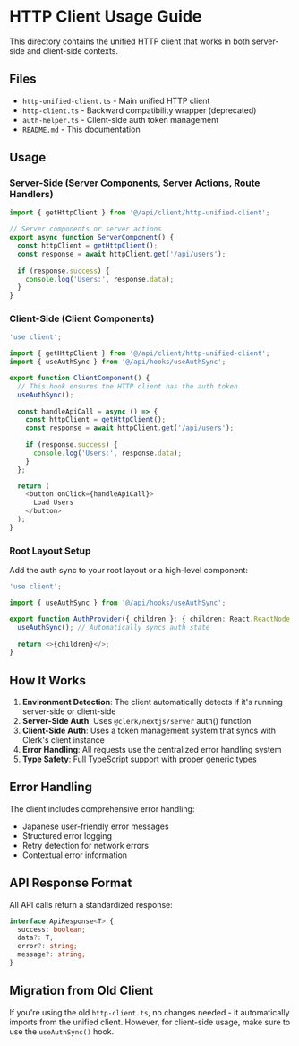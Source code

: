 # HTTP Client Usage Guide

This directory contains the unified HTTP client that works in both server-side and client-side contexts.

## Files

- `http-unified-client.ts` - Main unified HTTP client
- `http-client.ts` - Backward compatibility wrapper (deprecated)
- `auth-helper.ts` - Client-side auth token management
- `README.md` - This documentation

## Usage

### Server-Side (Server Components, Server Actions, Route Handlers)

```typescript
import { getHttpClient } from '@/api/client/http-unified-client';

// Server components or server actions
export async function ServerComponent() {
  const httpClient = getHttpClient();
  const response = await httpClient.get('/api/users');
  
  if (response.success) {
    console.log('Users:', response.data);
  }
}
```

### Client-Side (Client Components)

```typescript
'use client';

import { getHttpClient } from '@/api/client/http-unified-client';
import { useAuthSync } from '@/api/hooks/useAuthSync';

export function ClientComponent() {
  // This hook ensures the HTTP client has the auth token
  useAuthSync();
  
  const handleApiCall = async () => {
    const httpClient = getHttpClient();
    const response = await httpClient.get('/api/users');
    
    if (response.success) {
      console.log('Users:', response.data);
    }
  };

  return (
    <button onClick={handleApiCall}>
      Load Users
    </button>
  );
}
```

### Root Layout Setup

Add the auth sync to your root layout or a high-level component:

```typescript
'use client';

import { useAuthSync } from '@/api/hooks/useAuthSync';

export function AuthProvider({ children }: { children: React.ReactNode }) {
  useAuthSync(); // Automatically syncs auth state
  
  return <>{children}</>;
}
```

## How It Works

1. **Environment Detection**: The client automatically detects if it's running server-side or client-side
2. **Server-Side Auth**: Uses `@clerk/nextjs/server` auth() function
3. **Client-Side Auth**: Uses a token management system that syncs with Clerk's client instance
4. **Error Handling**: All requests use the centralized error handling system
5. **Type Safety**: Full TypeScript support with proper generic types

## Error Handling

The client includes comprehensive error handling:

- Japanese user-friendly error messages
- Structured error logging
- Retry detection for network errors
- Contextual error information

## API Response Format

All API calls return a standardized response:

```typescript
interface ApiResponse<T> {
  success: boolean;
  data?: T;
  error?: string;
  message?: string;
}
```

## Migration from Old Client

If you're using the old `http-client.ts`, no changes needed - it automatically imports from the unified client. However, for client-side usage, make sure to use the `useAuthSync()` hook.